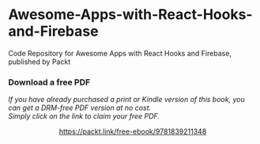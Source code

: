 # Awesome-Apps-with-React-Hooks-and-Firebase
Code Repository for Awesome Apps with React Hooks and Firebase, published by Packt
### Download a free PDF

 <i>If you have already purchased a print or Kindle version of this book, you can get a DRM-free PDF version at no cost.<br>Simply click on the link to claim your free PDF.</i>
<p align="center"> <a href="https://packt.link/free-ebook/9781839211348">https://packt.link/free-ebook/9781839211348 </a> </p>